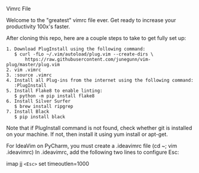 Vimrc File

Welcome to the "greatest" vimrc file ever. Get ready to increase
your productivity 100x's faster.

After cloning this repo, here are a couple steps to take to get fully set up:

    1. Download PlugInstall using the following command:
       $ curl -fLo ~/.vim/autoload/plug.vim --create-dirs \
           https://raw.githubusercontent.com/junegunn/vim-plug/master/plug.vim
    2. vim .vimrc
    3. :source .vimrc
    4. Install all Plug-ins from the internet using the following command:
       :PlugInstall
    5. Install Flake8 to enable linting:
       $ python -m pip install flake8
    6. Install Silver Surfer
       $ brew install ripgrep
    7. Install Black
       $ pip install black
Note that if PlugInstall command is not found, check whether git is installed on your machine. If not, then install it using yum install or apt-get.

For IdeaVim on PyCharm, you must create a .ideavimrc file (cd ~; vim .ideavimrc)
In .ideavimrc, add the following two lines to configure Esc:

imap jj `<Esc>`
set timeoutlen=1000
